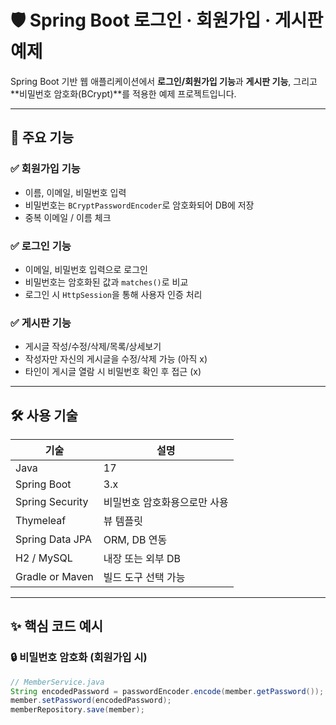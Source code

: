 # 🛡️ Spring Boot 로그인 · 회원가입 · 게시판 예제

Spring Boot 기반 웹 애플리케이션에서 **로그인/회원가입 기능**과 **게시판 기능**, 그리고 **비밀번호 암호화(BCrypt)**를 적용한 예제 프로젝트입니다.

---

## 🔐 주요 기능

### ✅ 회원가입 기능
- 이름, 이메일, 비밀번호 입력 
- 비밀번호는 `BCryptPasswordEncoder`로 암호화되어 DB에 저장
- 중복 이메일 / 이름 체크

### ✅ 로그인 기능
- 이메일, 비밀번호 입력으로 로그인
- 비밀번호는 암호화된 값과 `matches()`로 비교
- 로그인 시 `HttpSession`을 통해 사용자 인증 처리

### ✅ 게시판 기능
- 게시글 작성/수정/삭제/목록/상세보기
- 작성자만 자신의 게시글을 수정/삭제 가능 (아직 x)
- 타인이 게시글 열람 시 비밀번호 확인 후 접근 (x)

---

## 🛠 사용 기술

| 기술 | 설명 |
|------|------|
| Java | 17 |
| Spring Boot | 3.x |
| Spring Security | 비밀번호 암호화용으로만 사용 |
| Thymeleaf | 뷰 템플릿 |
| Spring Data JPA | ORM, DB 연동 |
| H2 / MySQL | 내장 또는 외부 DB |
| Gradle or Maven | 빌드 도구 선택 가능 |

---

## ✨ 핵심 코드 예시

### 🔒 비밀번호 암호화 (회원가입 시)

```java
// MemberService.java
String encodedPassword = passwordEncoder.encode(member.getPassword());
member.setPassword(encodedPassword);
memberRepository.save(member);

